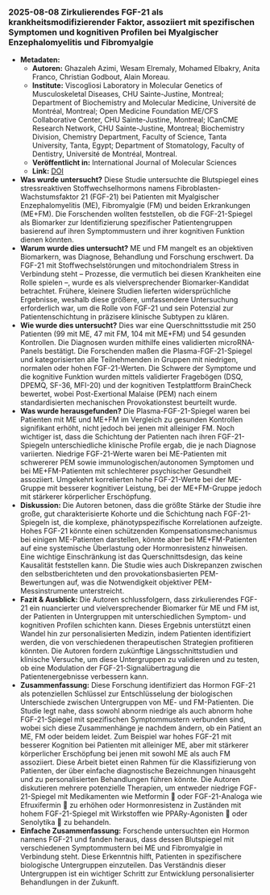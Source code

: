 ### 2025-08-08 Zirkulierendes FGF-21 als krankheitsmodifizierender Faktor, assoziiert mit spezifischen Symptomen und kognitiven Profilen bei Myalgischer Enzephalomyelitis und Fibromyalgie
- **Metadaten:**
    - **Autoren:** Ghazaleh Azimi, Wesam Elremaly, Mohamed Elbakry, Anita Franco, Christian Godbout, Alain Moreau.
    - **Institute:** Viscogliosi Laboratory in Molecular Genetics of Musculoskeletal Diseases, CHU Sainte-Justine, Montreal; Department of Biochemistry and Molecular Medicine, Université de Montréal, Montreal; Open Medicine Foundation ME/CFS Collaborative Center, CHU Sainte-Justine, Montreal; ICanCME Research Network, CHU Sainte-Justine, Montreal; Biochemistry Division, Chemistry Department, Faculty of Science, Tanta University, Tanta, Egypt; Department of Stomatology, Faculty of Dentistry, Université de Montréal, Montreal.
    - **Veröffentlicht in:** International Journal of Molecular Sciences
    - **Link:** [DOI](https://doi.org/10.3390/ijms26167670)
- **Was wurde untersucht?**
Diese Studie untersuchte die Blutspiegel eines stressreaktiven Stoffwechselhormons namens Fibroblasten-Wachstumsfaktor 21 (FGF-21) bei Patienten mit Myalgischer Enzephalomyelitis (ME), Fibromyalgie (FM) und beiden Erkrankungen (ME+FM). Die Forschenden wollten feststellen, ob die FGF-21-Spiegel als Biomarker zur Identifizierung spezifischer Patientengruppen basierend auf ihren Symptommustern und ihrer kognitiven Funktion dienen könnten.
- **Warum wurde dies untersucht?**
ME und FM mangelt es an objektiven Biomarkern, was Diagnose, Behandlung und Forschung erschwert. Da FGF-21 mit Stoffwechselstörungen und mitochondrialem Stress in Verbindung steht – Prozesse, die vermutlich bei diesen Krankheiten eine Rolle spielen –, wurde es als vielversprechender Biomarker-Kandidat betrachtet. Frühere, kleinere Studien lieferten widersprüchliche Ergebnisse, weshalb diese größere, umfassendere Untersuchung erforderlich war, um die Rolle von FGF-21 und sein Potenzial zur Patientenschichtung in präzisere klinische Subtypen zu klären.
- **Wie wurde dies untersucht?**
Dies war eine Querschnittsstudie mit 250 Patienten (99 mit ME, 47 mit FM, 104 mit ME+FM) und 54 gesunden Kontrollen. Die Diagnosen wurden mithilfe eines validierten microRNA-Panels bestätigt. Die Forschenden maßen die Plasma-FGF-21-Spiegel und kategorisierten alle Teilnehmenden in Gruppen mit niedrigen, normalen oder hohen FGF-21-Werten. Die Schwere der Symptome und die kognitive Funktion wurden mittels validierter Fragebögen (DSQ, DPEMQ, SF-36, MFI-20) und der kognitiven Testplattform BrainCheck bewertet, wobei Post-Exertional Malaise (PEM) nach einem standardisierten mechanischen Provokationstest beurteilt wurde.
- **Was wurde herausgefunden?**
Die Plasma-FGF-21-Spiegel waren bei Patienten mit ME und ME+FM im Vergleich zu gesunden Kontrollen signifikant erhöht, nicht jedoch bei jenen mit alleiniger FM. Noch wichtiger ist, dass die Schichtung der Patienten nach ihren FGF-21-Spiegeln unterschiedliche klinische Profile ergab, die je nach Diagnose variierten. Niedrige FGF-21-Werte waren bei ME-Patienten mit schwererer PEM sowie immunologischen/autonomen Symptomen und bei ME+FM-Patienten mit schlechterer psychischer Gesundheit assoziiert. Umgekehrt korrelierten hohe FGF-21-Werte bei der ME-Gruppe mit besserer kognitiver Leistung, bei der ME+FM-Gruppe jedoch mit stärkerer körperlicher Erschöpfung.
- **Diskussion:**
Die Autoren betonen, dass die größte Stärke der Studie ihre große, gut charakterisierte Kohorte und die Schichtung nach FGF-21-Spiegeln ist, die komplexe, phänotypspezifische Korrelationen aufzeigte. Hohes FGF-21 könnte einen schützenden Kompensationsmechanismus bei einigen ME-Patienten darstellen, könnte aber bei ME+FM-Patienten auf eine systemische Überlastung oder Hormonresistenz hinweisen. Eine wichtige Einschränkung ist das Querschnittsdesign, das keine Kausalität feststellen kann. Die Studie wies auch Diskrepanzen zwischen den selbstberichteten und den provokationsbasierten PEM-Bewertungen auf, was die Notwendigkeit objektiver PEM-Messinstrumente unterstreicht.
- **Fazit & Ausblick:**
Die Autoren schlussfolgern, dass zirkulierendes FGF-21 ein nuancierter und vielversprechender Biomarker für ME und FM ist, der Patienten in Untergruppen mit unterschiedlichen Symptom- und kognitiven Profilen schichten kann. Dieses Ergebnis unterstützt einen Wandel hin zur personalisierten Medizin, indem Patienten identifiziert werden, die von verschiedenen therapeutischen Strategien profitieren könnten. Die Autoren fordern zukünftige Längsschnittstudien und klinische Versuche, um diese Untergruppen zu validieren und zu testen, ob eine Modulation der FGF-21-Signalübertragung die Patientenergebnisse verbessern kann.
- **Zusammenfassung:**
Diese Forschung identifiziert das Hormon FGF-21 als potenziellen Schlüssel zur Entschlüsselung der biologischen Unterschiede zwischen Untergruppen von ME- und FM-Patienten. Die Studie legt nahe, dass sowohl abnorm niedrige als auch abnorm hohe FGF-21-Spiegel mit spezifischen Symptommustern verbunden sind, wobei sich diese Zusammenhänge je nachdem ändern, ob ein Patient an ME, FM oder beidem leidet. Zum Beispiel war hohes FGF-21 mit besserer Kognition bei Patienten mit alleiniger ME, aber mit stärkerer körperlicher Erschöpfung bei jenen mit sowohl ME als auch FM assoziiert. Diese Arbeit bietet einen Rahmen für die Klassifizierung von Patienten, der über einfache diagnostische Bezeichnungen hinausgeht und zu personalisierten Behandlungen führen könnte. Die Autoren diskutieren mehrere potenzielle Therapien, um entweder niedrige FGF-21-Spiegel mit Medikamenten wie Metformin 💊 oder FGF-21-Analoga wie Efruxifermin 💊 zu erhöhen oder Hormonresistenz in Zuständen mit hohem FGF-21-Spiegel mit Wirkstoffen wie PPARy-Agonisten 💊 oder Senolytika 💊 zu behandeln.
- **Einfache Zusammenfassung:**
Forschende untersuchten ein Hormon namens FGF-21 und fanden heraus, dass dessen Blutspiegel mit verschiedenen Symptommustern bei ME und Fibromyalgie in Verbindung steht. Diese Erkenntnis hilft, Patienten in spezifischere biologische Untergruppen einzuteilen. Das Verständnis dieser Untergruppen ist ein wichtiger Schritt zur Entwicklung personalisierter Behandlungen in der Zukunft.